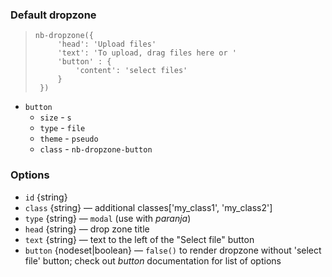 ### Default dropzone
> <div example="dropzone-default"/>
>
> ```yate
> nb-dropzone({
>      'head': 'Upload files'
>      'text': 'To upload, drag files here or '
>      'button' : {
>          'content': 'select files'
>      }
>  })
> ```

* `button`
    * `size` - `s`
    * `type` - `file`
    * `theme` - `pseudo`
    * `class` - `nb-dropzone-button`

### Options

* `id` {string}
* `class` {string} — additional classes['my_class1', 'my_class2'] 
* `type` {string} — `modal` (use with _paranja_)
* `head` {string} — drop zone title
* `text` {string} — text to the left of the "Select file" button
* `button` {nodeset|boolean} — `false()` to render dropzone without 'select file' button; check out _button_ documentation for list of options

